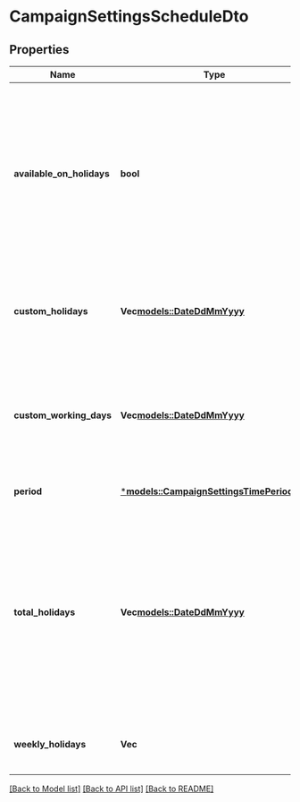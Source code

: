 # CampaignSettingsScheduleDto

## Properties
Name | Type | Description | Notes
------------ | ------------- | ------------- | -------------
**available_on_holidays** | **bool** | Признак работы службы доставки в государственные праздники. Возможные значения. * `false` — служба доставки не работает в праздничные дни. * `true` — служба доставки работает в праздничные дни.  | [optional] [default to None]
**custom_holidays** | **Vec<models::DateDdMmYyyy>** | Список дней, в которые служба доставки не работает. Дни магазин указал в кабинете продавца на Маркете. | 
**custom_working_days** | **Vec<models::DateDdMmYyyy>** | Список выходных и праздничных дней, в которые служба доставки работает. Дни магазин указал в кабинете продавца на Маркете. | 
**period** | [***models::CampaignSettingsTimePeriodDto**](CampaignSettingsTimePeriodDTO.md) |  | [optional] [default to None]
**total_holidays** | **Vec<models::DateDdMmYyyy>** | Итоговый список нерабочих дней службы доставки. Список рассчитывается с учетом выходных, нерабочих дней и государственных праздников. Информацию по ним магазин указывает в кабинете продавца на Маркете. | 
**weekly_holidays** | **Vec<i32>** | Список выходных дней недели и государственных праздников. | 

[[Back to Model list]](../README.md#documentation-for-models) [[Back to API list]](../README.md#documentation-for-api-endpoints) [[Back to README]](../README.md)


